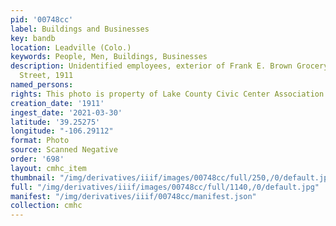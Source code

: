 ```yaml
---
pid: '00748cc'
label: Buildings and Businesses
key: bandb
location: Leadville (Colo.)
keywords: People, Men, Buildings, Businesses
description: Unidentified employees, exterior of Frank E. Brown Grocery, 1001 Poplar
  Street, 1911
named_persons: 
rights: This photo is property of Lake County Civic Center Association.
creation_date: '1911'
ingest_date: '2021-03-30'
latitude: '39.25275'
longitude: "-106.29112"
format: Photo
source: Scanned Negative
order: '698'
layout: cmhc_item
thumbnail: "/img/derivatives/iiif/images/00748cc/full/250,/0/default.jpg"
full: "/img/derivatives/iiif/images/00748cc/full/1140,/0/default.jpg"
manifest: "/img/derivatives/iiif/00748cc/manifest.json"
collection: cmhc
---
```


